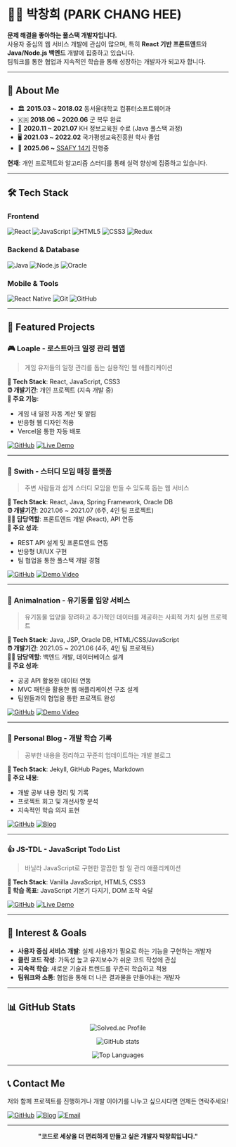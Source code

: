 # 👨‍💻 박창희 (PARK CHANG HEE)

**문제 해결을 좋아하는 풀스택 개발자입니다.**  
사용자 중심의 웹 서비스 개발에 관심이 많으며, 특히 **React 기반 프론트엔드**와 **Java/Node.js 백엔드** 개발에 집중하고 있습니다.  
팀워크를 통한 협업과 지속적인 학습을 통해 성장하는 개발자가 되고자 합니다.

---

## 🎯 **About Me**

- 🏛 **2015.03 ~ 2018.02** 동서울대학교 컴퓨터소프트웨어과
- 🇰🇷 **2018.06 ~ 2020.06** 군 복무 완료
- 💯 **2020.11 ~ 2021.07** KH 정보교육원 수료 (Java 풀스택 과정)
- 🖥 **2021.03 ~ 2022.02** 국가평생교육진흥원 학사 졸업
- 🚀 **2025.06 ~** [SSAFY 14기](https://www.ssafy.com) 진행중

**현재**: 개인 프로젝트와 알고리즘 스터디를 통해 실력 향상에 집중하고 있습니다.

---

## 🛠 **Tech Stack**

### **Frontend**

![React](https://img.shields.io/badge/-React-61DAFB?style=for-the-badge&logo=react&logoColor=000000)
![JavaScript](https://img.shields.io/badge/-JavaScript-F7DF1E?style=for-the-badge&logo=javascript&logoColor=000000)
![HTML5](https://img.shields.io/badge/-HTML5-E34F26?style=for-the-badge&logo=html5&logoColor=ffffff)
![CSS3](https://img.shields.io/badge/-CSS3-1572B6?style=for-the-badge&logo=css3&logoColor=ffffff)
![Redux](https://img.shields.io/badge/-Redux-764ABC?style=for-the-badge&logo=Redux&logoColor=ffffff)

### **Backend & Database**

![Java](https://img.shields.io/badge/-Java-007396?style=for-the-badge&logo=java&logoColor=ffffff)
![Node.js](https://img.shields.io/badge/-Node.js-339933?style=for-the-badge&logo=node.js&logoColor=ffffff)
![Oracle](https://img.shields.io/badge/-Oracle-F80000?style=for-the-badge&logo=oracle&logoColor=ffffff)

### **Mobile & Tools**

![React Native](https://img.shields.io/badge/-React%20Native-61DAFB?style=for-the-badge&logo=react&logoColor=000000)
![Git](https://img.shields.io/badge/-Git-F05032?style=for-the-badge&logo=git&logoColor=ffffff)
![GitHub](https://img.shields.io/badge/-GitHub-181717?style=for-the-badge&logo=github&logoColor=ffffff)

---

## 📂 **Featured Projects**

### 🎮 **Loaple** - 로스트아크 일정 관리 웹앱

> 게임 유저들의 일정 관리를 돕는 실용적인 웹 애플리케이션

**🔧 Tech Stack**: React, JavaScript, CSS3  
**⏰ 개발기간**: 개인 프로젝트 (지속 개발 중)  
**🎯 주요 기능**:

- 게임 내 일정 자동 계산 및 알림
- 반응형 웹 디자인 적용
- Vercel을 통한 자동 배포

[![GitHub](https://img.shields.io/badge/-Repository-181717?style=flat-square&logo=GitHub&logoColor=ffffff)](https://github.com/AppleTrick/loaple)
[![Live Demo](https://img.shields.io/badge/-Live%20Demo-4285F4?style=flat-square&logo=GoogleChrome&logoColor=ffffff)](https://loaple.vercel.app/)

---

### 📖 **Swith** - 스터디 모임 매칭 플랫폼

> 주변 사람들과 쉽게 스터디 모임을 만들 수 있도록 돕는 웹 서비스

**🔧 Tech Stack**: React, Java, Spring Framework, Oracle DB  
**⏰ 개발기간**: 2021.06 ~ 2021.07 (6주, 4인 팀 프로젝트)  
**👨‍💻 담당역할**: 프론트엔드 개발 (React), API 연동  
**🎯 주요 성과**:

- REST API 설계 및 프론트엔드 연동
- 반응형 UI/UX 구현
- 팀 협업을 통한 풀스택 개발 경험

[![GitHub](https://img.shields.io/badge/-Repository-181717?style=flat-square&logo=GitHub&logoColor=ffffff)](https://github.com/AppleTrick/Final-Front-end)
[![Demo Video](https://img.shields.io/badge/-Demo%20Video-FF0000?style=flat-square&logo=YouTube&logoColor=ffffff)](https://www.youtube.com/watch?v=AUmo7E-86VA)

---

### 🐶 **Animalnation** - 유기동물 입양 서비스

> 유기동물 입양을 장려하고 추가적인 데이터를 제공하는 사회적 가치 실현 프로젝트

**🔧 Tech Stack**: Java, JSP, Oracle DB, HTML/CSS/JavaScript  
**⏰ 개발기간**: 2021.05 ~ 2021.06 (4주, 4인 팀 프로젝트)  
**👨‍💻 담당역할**: 백엔드 개발, 데이터베이스 설계  
**🎯 주요 성과**:

- 공공 API 활용한 데이터 연동
- MVC 패턴을 활용한 웹 애플리케이션 구조 설계
- 팀원들과의 협업을 통한 프로젝트 완성

[![GitHub](https://img.shields.io/badge/-Repository-181717?style=flat-square&logo=GitHub&logoColor=ffffff)](https://github.com/AppleTrick/KH_SemiProject)
[![Demo Video](https://img.shields.io/badge/-Demo%20Video-FF0000?style=flat-square&logo=YouTube&logoColor=ffffff)](https://www.youtube.com/watch?v=BJOBXCIP0ik)

---

### 📝 **Personal Blog** - 개발 학습 기록

> 공부한 내용을 정리하고 꾸준히 업데이트하는 개발 블로그

**🔧 Tech Stack**: Jekyll, GitHub Pages, Markdown  
**🎯 주요 내용**:

- 개발 공부 내용 정리 및 기록
- 프로젝트 회고 및 개선사항 분석
- 지속적인 학습 의지 표현

[![GitHub](https://img.shields.io/badge/-Repository-181717?style=flat-square&logo=GitHub&logoColor=ffffff)](https://github.com/AppleTrick/Appletrick.github.io)
[![Blog](https://img.shields.io/badge/-Visit%20Blog-4285F4?style=flat-square&logo=GoogleChrome&logoColor=ffffff)](https://appletrick.github.io/)

---

### 👍 **JS-TDL** - JavaScript Todo List

> 바닐라 JavaScript로 구현한 깔끔한 할 일 관리 애플리케이션

**🔧 Tech Stack**: Vanilla JavaScript, HTML5, CSS3  
**🎯 학습 목표**: JavaScript 기본기 다지기, DOM 조작 숙달

[![GitHub](https://img.shields.io/badge/-Repository-181717?style=flat-square&logo=GitHub&logoColor=ffffff)](https://github.com/AppleTrick/JS_ToDoList)
[![Live Demo](https://img.shields.io/badge/-Live%20Demo-4285F4?style=flat-square&logo=GoogleChrome&logoColor=ffffff)](https://appletrick.github.io/JS_ToDoList/)

---

## 🎯 **Interest & Goals**

- **사용자 중심 서비스 개발**: 실제 사용자가 필요로 하는 기능을 구현하는 개발자
- **클린 코드 작성**: 가독성 높고 유지보수가 쉬운 코드 작성에 관심
- **지속적 학습**: 새로운 기술과 트렌드를 꾸준히 학습하고 적용
- **팀워크와 소통**: 협업을 통해 더 나은 결과물을 만들어내는 개발자

---

## 📊 **GitHub Stats**

<div align="center">

![Solved.ac Profile](http://mazassumnida.wtf/api/v2/generate_badge?boj=akkadia)

![GitHub stats](https://github-readme-stats.vercel.app/api?username=AppleTrick&show_icons=true&theme=default&hide_border=true)

![Top Languages](https://github-readme-stats.vercel.app/api/top-langs/?username=AppleTrick&layout=compact&theme=default&hide_border=true)

</div>

---

## 📞 **Contact Me**

저와 함께 프로젝트를 진행하거나 개발 이야기를 나누고 싶으시다면 언제든 연락주세요!

[![GitHub](https://img.shields.io/badge/-GitHub-181717?style=flat-square&logo=GitHub&logoColor=ffffff)](https://github.com/AppleTrick)
[![Blog](https://img.shields.io/badge/-Blog-FF5722?style=flat-square&logo=Blogger&logoColor=ffffff)](https://appletrick.github.io/)
[![Email](https://img.shields.io/badge/-Email-D14836?style=flat-square&logo=Gmail&logoColor=ffffff)](mailto:changhee.dev@gmail.com)

---

<div align="center">

**"코드로 세상을 더 편리하게 만들고 싶은 개발자 박창희입니다."**

</div>
